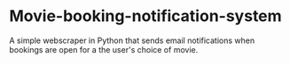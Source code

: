 # Movie-booking-notification-system
A simple webscraper in Python that sends email notifications when bookings are open for a the user's choice of movie.
